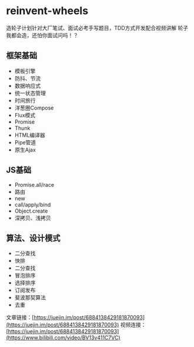 # reinvent-wheels
造轮子计划针对大厂笔试、面试必考手写题目，TDD方式开发配合视频讲解
轮子我都会造，还怕你面试问吗！？

## 框架基础
- 模板引擎
- 防抖、节流
- 数据响应式
- 统一状态管理
- 时间旅行
- 洋葱圈Compose
- Flux模式
- Promise
- Thunk
- HTML编译器
- Pipe管道
- 原生Ajax

## JS基础
- Promise.all/race
- 路由
- new
- call/apply/bind
- Object.create
- 深拷贝、浅拷贝

## 算法、设计模式
- 二分查找
- 快排
- 二分查找
- 冒泡排序
- 选择排序
- 订阅发布
- 斐波那契算法
- 去重

文章链接：[https://juejin.im/post/6884138429181870093](https://juejin.im/post/6884138429181870093)
视频连接：[https://juejin.im/post/6884138429181870093](https://www.bilibili.com/video/BV13v411C7VC)
